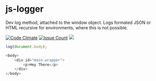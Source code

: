 # js-logger
Dev log method, attached to the window object. Logs formated JSON or HTML recursive for environments, where this is not possible.

[![Code Climate](https://codeclimate.com/github/ilian6806/js-logger/badges/gpa.svg)](https://codeclimate.com/github/ilian6806/js-logger) [![Issue Count](https://codeclimate.com/github/ilian6806/js-logger/badges/issue_count.svg)](https://codeclimate.com/github/ilian6806/js-logger) ![](https://img.shields.io/npm/l/express.svg)


```javascript
log(document.body);
```

```javascript
<body>
    <div id="main-wrapper">
        <p>Hey There</p>    
    </div>
</body>
```
